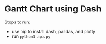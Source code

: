 # Gantt Chart using Dash

Steps to run:
- use pip to install dash, pandas, and plotly
- run `python3 app.py`

